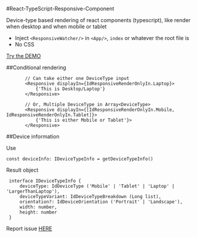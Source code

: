 #React-TypeScript-Responsive-Component 

Device-type based rendering of react components (typescript), like render <SideNav> when desktop and <BottomNav> when mobile or tablet
 
 - Inject `<ResponsiveWatcher/>` in `<App/>`, `index` or whatever the root file is
 - No CSS
  

[Try the DEMO ](https://codesandbox.io/s/yq84n9x73x)
 

 ##Conditional rendering
 
 ```
        // Can take either one DeviceType input
        <Responsive displayIn={IdResponsiveRenderOnlyIn.Laptop}>
            {'This is Desktop/Laptop'}
        </Responsive>
        
        // Or, Multiple DeviceType in Array<DeviceType>
        <Responsive displayIn={[IdResponsiveRenderOnlyIn.Mobile, IdResponsiveRenderOnlyIn.Tablet]}>
            {'This is either Mobile or Tablet'}>
        </Responsive>
 ```
 
 ##Device information
 
 Use
 
 `const deviceInfo: IDeviceTypeInfo = getDeviceTypeInfo()`
 
 Result object
 
     interface IDeviceTypeInfo {
         deviceType: IdDeviceType ('Mobile' | 'Tablet' | 'Laptop' | 'LargerThanLaptop'),
         deviceTypeVariant: IdDeviceTypeBreakdown (Long list),
         orientation?: IdDeviceOrientation ('Portrait' | 'Landscape'),
         width: number,
         height: number
     }
     
 Report issue [HERE](https://github.com/SiddharthaChowdhury/responsive-react/issues)